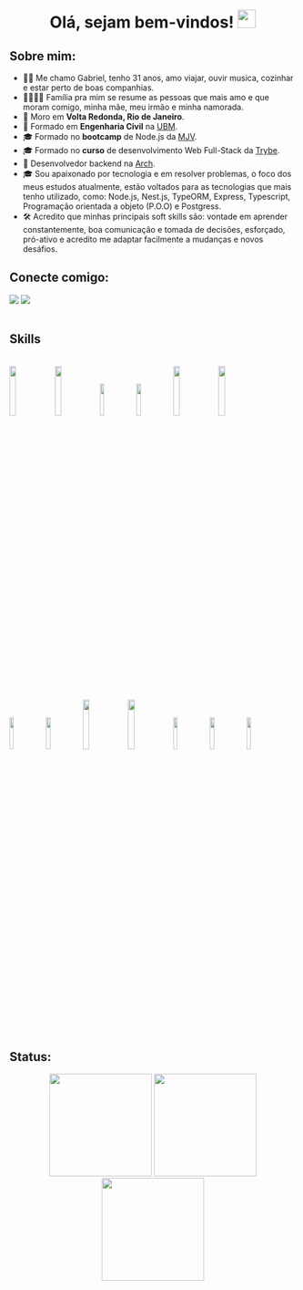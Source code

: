<h1 align="center">Olá, sejam bem-vindos! <img src="https://media.giphy.com/media/hvRJCLFzcasrR4ia7z/giphy.gif" width="32"></h1>


## Sobre mim:

- 🧑‍💻 Me chamo Gabriel, tenho 31 anos, amo viajar, ouvir musica, cozinhar e estar perto de boas companhias.
- 👨‍👩‍👧‍👦 Família pra mim se resume as pessoas que mais amo e que moram comigo, minha mãe, meu irmão e minha namorada.
- 🏡 Moro em **Volta Redonda, Rio de Janeiro**.
- 🏢 Formado em **Engenharia Civil** na [UBM](https://www.ubm.br/).
- 🎓 Formado no **bootcamp** de Node.js da [MJV](https://www.mjvinnovation.com/pt-br/).
- 🎓 Formado no **curso** de desenvolvimento Web Full-Stack da [Trybe](https://www.betrybe.com/).
- 🏢 Desenvolvedor backend na [Arch](https://archoffice.tech/sobre).
- 🎓 Sou apaixonado por tecnologia e em resolver problemas, o foco dos meus estudos atualmente, estão voltados para as tecnologias que mais tenho utilizado, como: Node.js, Nest.js, TypeORM, Express, Typescript, Programação orientada a objeto (P.O.O) e Postgress.
- 🛠️ Acredito que minhas principais soft skills são: vontade em aprender constantemente, boa comunicação e tomada de decisões, esforçado, pró-ativo e acredito me adaptar facilmente a mudanças e novos desáfios.


## Conecte comigo:

<div>      
  <a href="https://www.linkedin.com/in/gabriel-pereira-antunes" target="_blank"><img src="https://img.icons8.com/fluency/48/000000/linkedin.png"            target="_blank"></a>  
  <a href="mailto:gabrielja2antunes@gmail.com"><img src="https://img.icons8.com/fluency/48/000000/apple-mail.png" target="_blank"></a>     
<div>
<br/>
   
 
## Skills
   
<div style="display: inline-block"><br/>
   <img width="15%" src="https://www.vectorlogo.zone/logos/javascript/javascript-ar21.svg">
   <img width="15%" src="https://www.vectorlogo.zone/logos/typescriptlang/typescriptlang-ar21.svg">
   <img width="12%" src="https://www.vectorlogo.zone/logos/reactjs/reactjs-ar21.svg">
   <img width="12%" src="https://www.vectorlogo.zone/logos/mysql/mysql-ar21.svg">
   <img width="15%" src="https://www.vectorlogo.zone/logos/mongodb/mongodb-ar21.svg">
   <img width="15%" src="https://www.vectorlogo.zone/logos/docker/docker-ar21.svg">  
   <img width="12%" src="https://www.vectorlogo.zone/logos/nodejs/nodejs-ar21.svg">
   <img width="12%" src="https://www.vectorlogo.zone/logos/expressjs/expressjs-ar21.svg">
   <img width="15%" src="https://www.vectorlogo.zone/logos/npmjs/npmjs-ar21.svg">
   <img width="15%" src="https://www.vectorlogo.zone/logos/python/python-horizontal.svg">
   <img width="12%" src="https://www.vectorlogo.zone/logos/jestjsio/jestjsio-ar21.svg">
   <img width="12%" src="https://www.vectorlogo.zone/logos/mochajs/mochajs-ar21.svg">
   <img width="12%" src="https://www.vectorlogo.zone/logos/chaijs/chaijs-ar21.svg">   
  
<div>
 

 ## Status:
  
  <div align="center">
  <img height="180em" src="https://github-readme-stats-git-masterrstaa-rickstaa.vercel.app/api?username=gabrielJa2&show_icons=true&theme=tokyonight&include_all_commits=true&count_private=true"/>
  <img height="180em" src="https://github-readme-stats-git-masterrstaa-rickstaa.vercel.app/api/top-langs/?username=Gabrielja2&layout=compact&theme=tokyonight&hide=python,shell,PowerShell&e&count_private=true"/>
    <img height="180em" src="https://github-readme-streak-stats.herokuapp.com/?user=Gabrielja2&theme=tokyonight"/>
</div>

<!-- 
![GitHub stats](https://github-readme-stats.vercel.app/api?username=Gabrielja2&show_icons=true&theme=tokyonight&include_all_commits=true&count_private=true)
  
![Top Langs](https://github-readme-stats.vercel.app/api/top-langs?username=Gabrielja2&layout=compact&theme=tokyonight&hide=python,shell,PowerShell&show_owner=true&include_all_commits=true&count_private=true)

![Github streak](https://github-readme-streak-stats.herokuapp.com/?user=Gabrielja2&theme=tokyonight) -->
